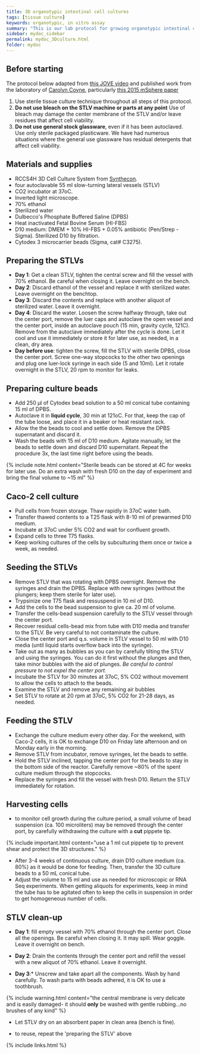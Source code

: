 ```yaml
---
title: 3D organotypic intestinal cell cultures
tags: [tissue culture]
keywords: organotypic, in vitro assay
summary: "This is our lab protocol for growing organotypic intestinal cultures using Caco-2 cells and the Slow Turning Lateral Vessels (STLV) bioreactor set-up from Synthecon.  "
sidebar: mydoc_sidebar
permalink: mydoc_3Dculture.html
folder: mydoc
---
```


## Before starting

The protocol below adapted from [this JOVE video](https://www.jove.com/video/3367/rotating-cell-culture-systems-for-human-cell-culture-human) and published work from the laboratory of [Carolyn Coyne](http://www.mmg.pitt.edu/person/carolyn-coyne), particularly [this 2015 mSphere paper](http://msphere.asm.org/content/1/1/e00030-15)

1. Use sterile tissue culture technique throughout all steps of this protocol. 
2. **Do not use bleach on the STLV machine or parts at any point** Use of bleach may damage the center membrane of the STLV and/or leave residues that affect cell viability.
3. **Do not use general stock glassware**, even if it has been autoclaved. Use only sterile packaged plasticware.  We have had numerous situations where the general use glassware has residual detergents that affect cell viability.


## Materials and supplies

* RCCS4H 3D Cell Culture System from [Synthecon](http://synthecon.com/pages/home.asp).
* four autoclavable 55 ml slow-turning lateral vessels (STLV)
* CO2 incubator at 37oC.
* Inverted light microscope.
* 70% ethanol
* Sterilized water
* Dulbecco's Phosphate Buffered Saline (DPBS)
* Heat inactivated Fetal Bovine Serum (HI-FBS)
* D10 medium: DMEM + 10% HI-FBS + 0.05% antibiotic (Pen/Strep - Sigma). Sterilized D10 by filtration.
* Cytodex 3 microcarrier beads (Sigma, cat# C3275).  


## Preparing the STLVs

* **Day 1**: Get a clean STLV, tighten the central screw and fill the vessel with 70% ethanol. Be careful when closing it. Leave overnight on the bench.
* **Day 2**: Discard ethanol of the vessel and replace it with sterilized water. Leave overnight on the benchtop.
* **Day 3**: Discard the contents and replace with another aliquot of sterilized water. Leave it overnight.
* **Day 4**: Discard the water. Loosen the screw halfway through, take out the center port, remove the luer caps and autoclave the open vessel and the center port, inside an autoclave pouch (15 min, gravity cycle, 121C). Remove from the autoclave immediately after the cycle is done. Let it cool and use it immediately or store it for later use, as needed, in a clean, dry area. 
* **Day before use**: tighten the screw, fill the STLV with sterile DPBS, close the center port. Screw one-way stopcocks to the other two openings and plug one luer-lock syringe in each side (5 and 10ml). Let it rotate overnight in the STLV, 20 rpm to monitor for leaks. 

## Preparing culture beads

* Add 250 μl of Cytodex bead solution to a 50 ml conical tube containing 15 ml of DPBS. 
* Autoclave it in **liquid cycle**, 30 min at 121oC.  For that, keep the cap of the tube loose, and place it in a beaker or heat resistant rack.
* Allow the the beads to cool and settle down. Remove the DPBS supernatant and discard it.
* Wash the beads with 15 ml of D10 medium.  Agitate manually, let the beads to settle down and discard D10 supernatant. Repeat the procedure 3x, the last time right before using the beads.

{% include note.html content="Sterile beads can be stored at 4C for weeks for later use. Do an extra wash with fresh D10 on the day of experiment and bring the final volume to ~15 ml" %}

## Caco-2 cell culture
* Pull cells from frozen storage.  Thaw rapidly in 37oC water bath. 
* Transfer thawed contents to a T25 flask with 8-10 ml of prewarmed D10 medium.
* Incubate at 37oC under 5% CO2 and wait for confluent growth.
* Expand cells to three T75 flasks. 
* Keep working cultures of the cells by subculturing them once or twice a week, as needed.

## Seeding the STLVs
* Remove STLV that was rotating with DPBS overnight. Remove the syringes and drain the DPBS. Replace with new syringes (without the plungers; keep them sterile for later use).
* Trypsinize one T75 flask and ressuspend in 10 ml of D10. 
* Add the cells to the bead suspension to give ca. 20 ml of volume. 
* Transfer the cells-bead suspension carefully to the STLV vessel through the center port. 
* Recover residual cells-bead mix from tube with D10 media and transfer to the STLV. Be very careful to not contaminate the culture.
* Close the center port and q.s. volume in STLV vessel to 50 ml with D10 media (until liquid starts overflow back into the syringe). 
* Take out as many as bubbles as you can by carefully tilting the STLV and using the syringes. You can do it first without the plunges and then, take minor bubbles with the aid of plunges. *Be careful to control pressure to not expel the center port*. 
* Incubate the STLV for 30 minutes at 37oC, 5% CO2 without movement to allow the cells to attach to the beads. 
* Examine the STLV and remove any remaining air bubbles
* Set STLV to rotate at 20 rpm at 37oC, 5% CO2 for 21-28 days, as needed.

## Feeding the STLV
* Exchange the culture medium every other day. For the weekend, with Caco-2 cells, it is OK to exchange D10 on Friday late afternoon and on Monday early in the morning. 
* Remove STLV from incubator, remove syringes, let the beads to settle.
* Hold the STLV inclined, tapping the center port for the beads to stay in the bottom side of the reactor. Carefully remove ~80% of the spent culture medium through the stopcocks. 
* Replace the syringes and fill the vessel with fresh D10.  Return the STLV immediately for rotation. 

## Harvesting cells
* to monitor cell growth during the culture period, a small volume of bead suspension (ca. 100 microliters) may be removed through the center port, by carefully withdrawing the culture with a **cut** pippete tip.

{% include important.html content="use a 1 ml cut pippete tip to prevent shear and protect the 3D structures." %}

* After 3-4 weeks of continuous culture, drain D10 culture medium (ca. 80%) as it would be done for feeding. Then, transfer the 3D culture beads to a 50 mL conical tube. 
* Adjust the volume to 15 ml and use as needed for microscopic or RNA Seq experiments. When getting aliquots for experiments, keep in mind the tube has to be agitated often to keep the cells in suspension in order to get homogeneous number of cells.

## STLV clean-up

* **Day 1**: fill empty vessel with 70% ethanol through the center port. Close all the openings. Be careful when closing it. It may spill. Wear goggle. Leave it overnight on bench.
* **Day 2**: Drain the contents through the center port and refill the vessel with a new aliquot of 70% ethanol. Leave it overnight.

* **Day 3**:* Unscrew and take apart all the components. Wash by hand carefully. To wash parts with beads adhered, it is OK to use a toothbrush. 

{% include warning.html content="the central membrane is very delicate and is easily damaged- it should **only** be washed with gentle rubbing...no brushes of any kind" %}

* Let STLV dry on an absorbent paper in clean area (bench is fine). 

* to reuse, repeat the 'preparing the STLV' above


{% include links.html %}
